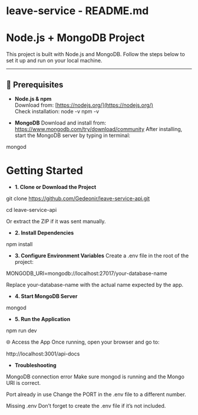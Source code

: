 # leave-service - README.md


# Node.js + MongoDB Project

This project is built with Node.js and MongoDB. Follow the steps below to set it up and run on your local machine.

---

## 🚀 Prerequisites

- **Node.js & npm**  
  Download from: [https://nodejs.org/](https://nodejs.org/)  
  Check installation:
  node -v
  npm -v

- **MongoDB**
Download and install from: https://www.mongodb.com/try/download/community
After installing, start the MongoDB server by typing in terminal:

mongod

# Getting Started
- **1. Clone or Download the Project**

git clone https://github.com/Gedeonir/leave-service-api.git

cd leave-service-api

Or extract the ZIP if it was sent manually.

- **2. Install Dependencies**

npm install

- **3. Configure Environment Variables**
Create a .env file in the root of the project:

MONGODB_URI=mongodb://localhost:27017/your-database-name


Replace your-database-name with the actual name expected by the app.

- **4. Start MongoDB Server**

mongod

- **5. Run the Application**

npm run dev

🌐 Access the App
Once running, open your browser and go to:


http://localhost:3001/api-docs

- **Troubleshooting**

MongoDB connection error
Make sure mongod is running and the Mongo URI is correct.

Port already in use
Change the PORT in the .env file to a different number.

Missing .env
Don’t forget to create the .env file if it’s not included.